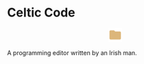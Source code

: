 # Celtic Code

<p align="center">
<img src="Icon.png">
</p>

A programming editor written by an Irish man.
